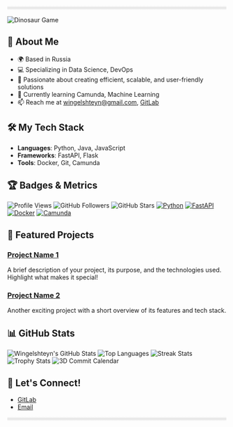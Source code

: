 <div style="background: linear-gradient(to bottom, rgba(0,0,0,0) 0%, rgba(0,0,0,0.1) 50%, rgba(0,0,0,0) 100%); height: 10px;"></div>

![Dinosaur Game](https://media.giphy.com/media/v1.Y2lkPTc5MGI3NjExN2Q2ZjZiZDU4NzVhYzVhZmM4N2Q2YzVhYzVhZmM4N2Q2YzVhYzVhZmM4N2Q2&ep=v1_gifs_search&ct=g/3o7TKsQ8ZQb6ZQb6ZQ/giphy.gif)

## 🚀 About Me

- 🌍 Based in Russia
- 💻 Specializing in Data Science, DevOps
- 🎯 Passionate about creating efficient, scalable, and user-friendly solutions
- 🌱 Currently learning Camunda, Machine Learning
- 📫 Reach me at [wingelshteyn@gmail.com](mailto:wingelshteyn@gmail.com), [GitLab](https://gitlab.com/wingelshteyn)

## 🛠️ My Tech Stack

- **Languages**: Python, Java, JavaScript
- **Frameworks**: FastAPI, Flask
- **Tools**: Docker, Git, Camunda

## 🏆 Badges & Metrics

![Profile Views](https://komarev.com/ghpvc/?username=wingelshteyn&color=blue)
![GitHub Followers](https://img.shields.io/github/followers/wingelshteyn?style=social)
![GitHub Stars](https://img.shields.io/github/stars/wingelshteyn?affiliations=OWNER%2CCOLLABORATOR&style=social)
[![Python](https://img.shields.io/badge/Python-3.8%2B-blue?logo=python)](https://www.python.org/)
[![FastAPI](https://img.shields.io/badge/FastAPI-0.68%2B-green?logo=fastapi)](https://fastapi.tiangolo.com/)
[![Docker](https://img.shields.io/badge/Docker-20.10%2B-blue?logo=docker)](https://www.docker.com/)
[![Camunda](https://img.shields.io/badge/Camunda-8.0%2B-orange?logo=camunda)](https://www.camunda.com/)

## 🌟 Featured Projects

### [Project Name 1](https://github.com/wingelshteyn/project1)
A brief description of your project, its purpose, and the technologies used. Highlight what makes it special!

### [Project Name 2](https://github.com/wingelshteyn/project2)
Another exciting project with a short overview of its features and tech stack.

## 📊 GitHub Stats

![Wingelshteyn's GitHub Stats](https://github-readme-stats.vercel.app/api?username=wingelshteyn&show_icons=true&theme=radical)
![Top Languages](https://github-readme-stats.vercel.app/api/top-langs/?username=wingelshteyn&layout=compact&theme=radical)
![Streak Stats](https://github-readme-streak-stats.herokuapp.com/?user=wingelshteyn&theme=radical)
![Trophy Stats](https://github-profile-trophy.vercel.app/?username=wingelshteyn&theme=radical)
![3D Commit Calendar](https://github-readme-stats.vercel.app/api/pin/?username=wingelshteyn&repo=wingelshteyn&show_owner=true&theme=radical)

## 🤝 Let's Connect!

- [GitLab](https://gitlab.com/wingelshteyn)
- [Email](mailto:wingelshteyn@gmail.com)
<div style="background: linear-gradient(to bottom, rgba(0,0,0,0) 0%, rgba(0,0,0,0.1) 50%, rgba(0,0,0,0) 100%); height: 10px;"></div>
